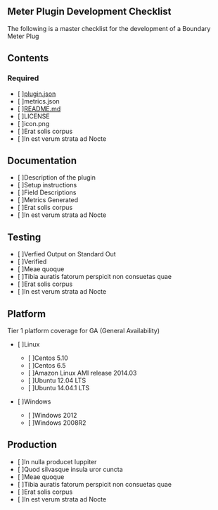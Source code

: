 Meter Plugin Development Checklist
----------------------------------

The following is a master checklist for the development of a Boundary Meter Plug


## Contents

### Required

- [ ][plugin.json](manifest.md)
- [ ]metrics.json
- [ ][README.md](documentation.md)
- [ ]LICENSE
- [ ]icon.png
- [ ]Erat solis corpus
- [ ]In est verum strata ad Nocte



## Documentation

- [ ]Description of the plugin
- [ ]Setup instructions
- [ ]Field Descriptions
- [ ]Metrics Generated
- [ ]Erat solis corpus
- [ ]In est verum strata ad Nocte


## Testing

- [ ]Verfied Output on Standard Out
- [ ]Verified
- [ ]Meae quoque
- [ ]Tibia auratis fatorum perspicit non consuetas quae
- [ ]Erat solis corpus
- [ ]In est verum strata ad Nocte

## Platform

Tier 1 platform coverage for GA (General Availability)

- [ ]Linux
  - [ ]Centos 5.10
  - [ ]Centos 6.5
  - [ ]Amazon Linux AMI release 2014.03
  - [ ]Ubuntu 12.04 LTS
  - [ ]Ubuntu 14.04.1 LTS

- [ ]Windows
  - [ ]Windows 2012
  - [ ]Windows 2008R2

## Production
- [ ]In nulla producet Iuppiter
- [ ]Quod silvasque insula uror cuncta
- [ ]Meae quoque
- [ ]Tibia auratis fatorum perspicit non consuetas quae
- [ ]Erat solis corpus
- [ ]In est verum strata ad Nocte